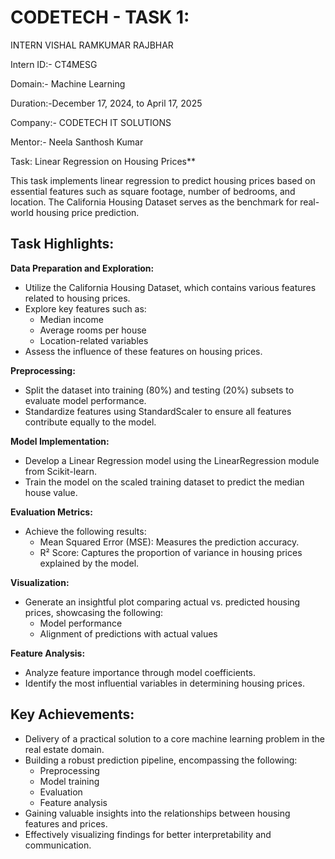 
# CODETECH - TASK 1: 
INTERN VISHAL RAMKUMAR RAJBHAR

Intern ID:- CT4MESG

Domain:- Machine Learning

Duration:-December 17, 2024, to April 17, 2025

Company:- CODETECH IT SOLUTIONS

Mentor:-  Neela Santhosh Kumar



Task: Linear Regression on Housing Prices**

This task implements linear regression to predict housing prices based on essential features such as square footage, number of bedrooms, and location. The California Housing Dataset serves as the benchmark for real-world housing price prediction.

## Task Highlights:

**Data Preparation and Exploration:**

* Utilize the California Housing Dataset, which contains various features related to housing prices.
* Explore key features such as:
   * Median income
   * Average rooms per house
   * Location-related variables
* Assess the influence of these features on housing prices.

**Preprocessing:**

* Split the dataset into training (80%) and testing (20%) subsets to evaluate model performance.
* Standardize features using StandardScaler to ensure all features contribute equally to the model.

**Model Implementation:**

* Develop a Linear Regression model using the LinearRegression module from Scikit-learn.
* Train the model on the scaled training dataset to predict the median house value.

**Evaluation Metrics:**

* Achieve the following results:
   * Mean Squared Error (MSE): Measures the prediction accuracy.
   * R² Score: Captures the proportion of variance in housing prices explained by the model.

**Visualization:**

* Generate an insightful plot comparing actual vs. predicted housing prices, showcasing the following:
   * Model performance
   * Alignment of predictions with actual values

**Feature Analysis:**

* Analyze feature importance through model coefficients.
* Identify the most influential variables in determining housing prices.

## Key Achievements:

* Delivery of a practical solution to a core machine learning problem in the real estate domain.
* Building a robust prediction pipeline, encompassing the following:
   * Preprocessing
   * Model training
   * Evaluation
   * Feature analysis
* Gaining valuable insights into the relationships between housing features and prices.
* Effectively visualizing findings for better interpretability and communication.




